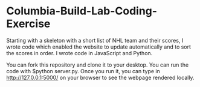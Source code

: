 # Columbia-Build-Lab-Coding-Exercise

Starting with a skeleton with a short list of NHL team and their scores, I wrote code which enabled the website to update automatically and to sort the scores in order. I wrote code in JavaScript and Python. 

You can fork this repository and clone it to your desktop. You can run the code with $python server.py. Once you run it, you can type in http://127.0.0.1:5000/ on your browser to see the webpage rendered locally.


